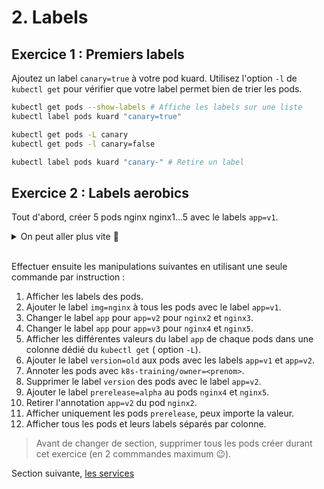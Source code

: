 # 2. Labels

## Exercice 1 : Premiers labels

Ajoutez un label `canary=true` à votre pod kuard. 
Utilisez l'option `-l` de `kubectl get` pour vérifier que votre label permet bien de trier les pods.

```bash
kubectl get pods --show-labels # Affiche les labels sur une liste
kubectl label pods kuard "canary=true" 

kubectl get pods -L canary
kubectl get pods -l canary=false

kubectl label pods kuard "canary-" # Retire un label
```

## Exercice 2 : Labels aerobics

Tout d'abord, créer 5 pods nginx nginx1...5 avec le labels `app=v1`.

<details>
    <summary>On peut aller plus vite 🤫</summary>

```bash
for i in `seq 1 5`; do kubectl run nginx$i --image=nginx -l app=v1 ; done
```

</details>
<br>

Effectuer ensuite les manipulations suivantes en utilisant une seule commande par instruction :

1. Afficher les labels des pods.
2. Ajouter le label `img=nginx` à tous les pods avec le label `app=v1`.
3. Changer le label `app` pour `app=v2` pour `nginx2` et `nginx3`.
4. Changer le label `app` pour `app=v3` pour `nginx4` et `nginx5`.
5. Afficher les différentes valeurs du label `app` de chaque pods dans une colonne dédié du `kubectl get` ( option `-L`).
6. Ajouter le label `version=old` aux pods avec les labels `app=v1` et `app=v2`.
7. Annoter les pods avec `k8s-training/owner=<prenom>`.
8. Supprimer le label `version` des pods avec le label `app=v2`.
9. Ajouter le label `prerelease=alpha` au pods `nginx4` et `nginx5`.
10. Retirer l'annotation `app=v2` du pod `nginx2`.
11. Afficher uniquement les pods `prerelease`, peux importe la valeur.
12. Afficher tous les pods et leurs labels séparés par colonne.

> Avant de changer de section, supprimer tous les pods créer durant cet exercice (en 2 commmandes maximum 😉).

Section suivante, [les services](3_services.md)

